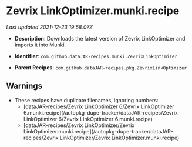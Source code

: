 # Zevrix LinkOptimizer.munki.recipe

_Last updated 2021-12-23 19:58:07Z_

- **Description**: Downloads the latest version of Zevrix LinkOptimizer and imports it into Munki.

- **Identifier**: `com.github.dataJAR-recipes.munki.ZevrixLinkOptimizer`

- **Parent Recipes**: `com.github.dataJAR-recipes.pkg.ZevrixLinkOptimizer`

## Warnings

- These recipes have duplicate filenames, ignoring numbers:
    - [dataJAR-recipes/Zevrix LinkOptimizer 6/Zevrix LinkOptimizer 6.munki.recipe](/autopkg-dupe-tracker/dataJAR-recipes/Zevrix LinkOptimizer 6/Zevrix LinkOptimizer 6.munki.recipe)
    - [dataJAR-recipes/Zevrix LinkOptimizer/Zevrix LinkOptimizer.munki.recipe](/autopkg-dupe-tracker/dataJAR-recipes/Zevrix LinkOptimizer/Zevrix LinkOptimizer.munki.recipe)